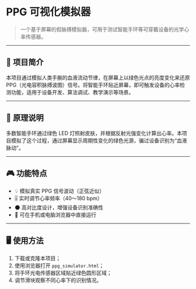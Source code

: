 # PPG 可视化模拟器

> 一个基于屏幕的假脉搏模拟器，可用于测试智能手环等可穿戴设备的光学心率传感器。

---

## 📌 项目简介

本项目通过模拟人类手腕的血液流动节律，在屏幕上以绿色光点的亮度变化来还原 PPG（光电容积脉搏波图）信号。将智能手环贴近屏幕，即可触发设备的心率检测功能，适用于设备开发、算法调试、教学演示等场景。

---

## 🧠 原理说明

多数智能手环通过绿色 LED 灯照射皮肤，并根据反射光强变化计算出心率。本项目模拟了这个过程，通过屏幕显示周期性变化的绿色光源，骗过设备识别为“血液脉动”。

---

## 🎮 功能特点

- 💡 模拟真实 PPG 信号波动（正弦近似）
- 🎚 实时调节心率频率（40～180 bpm）
- 🌑 高对比度设计，增强设备识别准确性
- 📱 可在手机或电脑浏览器中直接运行

---

## 🖥 使用方法

1. 下载或克隆本项目；
2. 使用浏览器打开 `ppg_simulator.html`；
3. 将手环光电传感器区域贴近绿色圆形区域；
4. 调节滑块观察不同心率下的识别情况。
